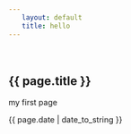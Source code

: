 ```yaml
---
　　layout: default
　　title: hello
---
```

　　
<h2>{{ page.title }}</h2>
<p>my first page</p>
<p>{{ page.date | date_to_string }}</p>